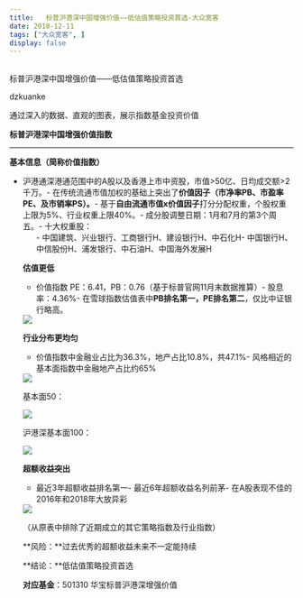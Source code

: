 ```yaml
---
title:   标普沪港深中国增强价值——低估值策略投资首选-大众宽客
date: 2018-12-11
tags: ["大众宽客", ]
display: false
---
```



## 



标普沪港深中国增强价值——低估值策略投资首选




dzkuanke




通过深入的数据、直观的图表，展示指数基金投资价值


**标普沪港深中国增强价值指数**

****

**基本信息（简称价值指数）**
- 沪港通深港通范围中的A股以及香港上市中资股，市值&gt;50亿、日均成交额&gt;2千万。- 在传统流通市值加权的基础上突出了**价值因子**<h-char unicode="ff08" class="" style="max-width: 100%;box-sizing: border-box !important;word-wrap: break-word !important;"><h-inner style="max-width: 100%;box-sizing: border-box !important;word-wrap: break-word !important;">**（**</h-inner></h-char>**市净率PB、市盈率PE、及市销率PS**<h-char unicode="ff09" class="" style="max-width: 100%;box-sizing: border-box !important;word-wrap: break-word !important;"><h-inner style="max-width: 100%;box-sizing: border-box !important;word-wrap: break-word !important;">**）。**</h-inner></h-char>- 基于**自由流通市值x价值因子**打分分配权重，个股权重上限为5%、行业权重上限40%。- 成分股调整日期：1月和7月的第3个周五。- 十大权重股：<ul class=" list-paddingleft-2" style="list-style-type: square;">- 中国建筑、兴业银行、工商银行H、建设银行H、中石化H- 中国银行H、中信股份H、浦发银行、中石油H、中国海外发展H


**估值更低**
- 价值指数 PE：6.41，PB：0.76（基于标普官网11月末数据推算）- 股息率：4.36%- 在雪球指数估值表中**PB排名第一，PE排名第二**，仅比中证银行略高。


<img class="" data-copyright="0" data-ratio="1.7277777777777779" data-s="300,640" src="https://mmbiz.qpic.cn/mmbiz_jpg/PKw3FQPmhIiaoiaxqZzicQZa4QMY4lUUZq6yI4qpgiadg5ZbFjQicymXDW7a9Z4GXiasZJpKWwUlcbXzYT4Elqs5t4cw/640?wx_fmt=jpeg" data-type="jpeg" data-w="1080" style=""/>





**行业分布更均匀**
- 价值指数中金融业占比为36.3%，地产占比10.8%，共47.1%- 风格相近的基本面指数中金融地产占比约65%
<img class="" data-copyright="0" data-ratio="0.6029411764705882" data-s="300,640" src="https://mmbiz.qpic.cn/mmbiz_png/PKw3FQPmhIiaoiaxqZzicQZa4QMY4lUUZq6zdzRdIYb3FbCHhQkiaibFAfW0pvMZexFCxNrdSaqdHKMLdbKj4uZTQog/640?wx_fmt=png" data-type="png" data-w="952" style=""/>



基本面50：

<img class="" data-copyright="0" data-ratio="0.5397923875432526" data-s="300,640" src="https://mmbiz.qpic.cn/mmbiz_png/PKw3FQPmhIiaoiaxqZzicQZa4QMY4lUUZq6PsT0LCgIkonW6fny3lWgeKbyv83AroB2EnQ9Kj6QBjONNcrZPUe2dg/640?wx_fmt=png" data-type="png" data-w="1156" style=""/>

沪港深基本面100：

<img class="" data-copyright="0" data-ratio="0.5443686006825939" data-s="300,640" src="https://mmbiz.qpic.cn/mmbiz_png/PKw3FQPmhIiaoiaxqZzicQZa4QMY4lUUZq6x4lXUK6u5lCRtcgUnGc6Fn1ZQSwo99Wb4JZSV8YkiaEbmmc4gqB2Iibg/640?wx_fmt=png" data-type="png" data-w="1172" style=""/>



**超额收益突出**
- 最近3年超额收益排名第一- 最近6年超额收益名列前茅- 在A股表现不佳的2016年和2018年大放异彩


<img class="" data-copyright="0" data-ratio="0.5911949685534591" data-s="300,640" src="https://mmbiz.qpic.cn/mmbiz_png/PKw3FQPmhIiaoiaxqZzicQZa4QMY4lUUZq6sa58g5Fb5SBud05YmFicgicTDSHcibJOEXhdnmicbzm0kuTicst1VssQQQg/640?wx_fmt=png" data-type="png" data-w="954" style=""/>

（从原表中排除了近期成立的其它策略指数及行业指数）



**风险：**过去优秀的超额收益未来不一定能持续



**结论：**低估值策略投资首选



**对应基金**：501310 华宝标普沪港深增强价值